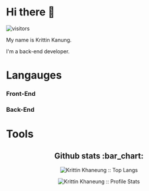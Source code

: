 # Hi there 👋

![visitors](https://visitor-badge.laobi.icu/badge?page_id=Krittin-Khaneung)

My name is Krittin Kanung.


I'm a back-end developer.

# Langauges

### Front-End

### Back-End



# Tools
## 

<h2 align="center">Github stats :bar_chart:</h2>

<p align="center"><img src="https://github-readme-stats.vercel.app/api/top-langs/?username=Krittin-Khanueng&langs_count=10&theme=tokyonight&layout=compact" alt="Krittin Khaneung :: Top Langs" /></p>

<p align="center"><img src="https://github-readme-stats.vercel.app/api?username=Krittin-Khanueng&show_icons=true&theme=synthwave" alt="Krittin Khaneung
  :: Profile Stats" /></p>





